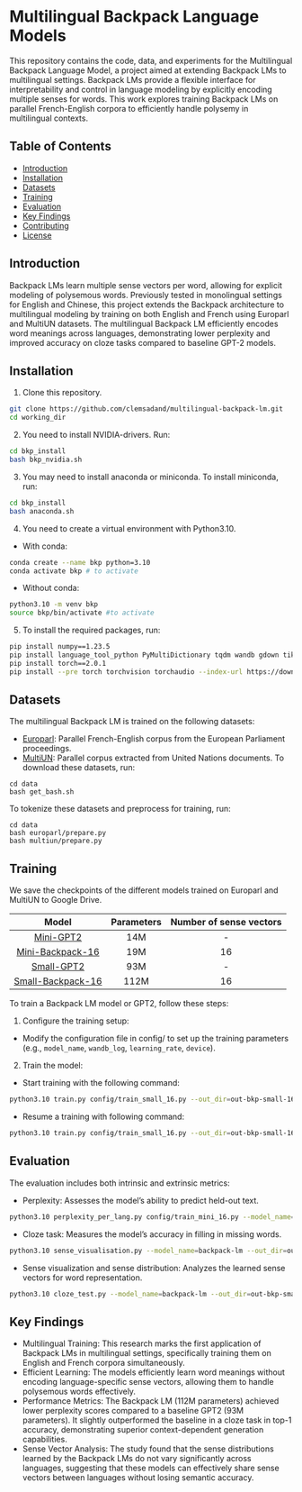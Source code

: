 # Multilingual Backpack Language Models

This repository contains the code, data, and experiments for the Multilingual Backpack Language Model, a project aimed at extending Backpack LMs to multilingual settings. Backpack LMs provide a flexible interface for interpretability and control in language modeling by explicitly encoding multiple senses for words. This work explores training Backpack LMs on parallel French-English corpora to efficiently handle polysemy in multilingual contexts.

## Table of Contents

- [Introduction](#introduction)
- [Installation](#installation)
- [Datasets](#datasets)
- [Training](#training)
- [Evaluation](#evaluation)
- [Key Findings](#key-findings)
- [Contributing](#contributing)
- [License](#license)

## Introduction

Backpack LMs learn multiple sense vectors per word, allowing for explicit modeling of polysemous words. Previously tested in monolingual settings for English and Chinese, this project extends the Backpack architecture to multilingual modeling by training on both English and French using Europarl and MultiUN datasets. The multilingual Backpack LM efficiently encodes word meanings across languages, demonstrating lower perplexity and improved accuracy on cloze tasks compared to baseline GPT-2 models.

## Installation

<!--The project requires the following dependencies:
  - Python 3.10
  - PyTorch 2.0.1+
  - CUDA 18
  - NumPy 1.23.5
  - pandas
  - matplotlib
  - wandb
  - tiktoken
  - datasets
  - dataclasses
  - PyMultiDictionary
  - language_tool_python
  - tqdm
  -->
  
1. Clone this repository.

```bash
git clone https://github.com/clemsadand/multilingual-backpack-lm.git
cd working_dir
```

2. You need to install NVIDIA-drivers. Run:

```bash
cd bkp_install
bash bkp_nvidia.sh 
```

3. You may need to install anaconda or miniconda. To install miniconda, run:

```bash
cd bkp_install
bash anaconda.sh
```

4. You need to create a virtual environment with Python3.10.

  - With conda:
  
  ```bash
  conda create --name bkp python=3.10
  conda activate bkp # to activate
  ```

  - Without conda:

  ```bash
  python3.10 -m venv bkp
  source bkp/bin/activate #to activate
  ```

5. To install the required packages, run:

```bash
pip install numpy==1.23.5
pip install language_tool_python PyMultiDictionary tqdm wandb gdown tiktoken dataclasses datasets 
pip install torch==2.0.1
pip install --pre torch torchvision torchaudio --index-url https://download.pytorch.org/whl/nightly/cu118
```
## Datasets

The multilingual Backpack LM is trained on the following datasets:
  - [Europarl](https://www.statmt.org/europarl/): Parallel French-English corpus from the European Parliament proceedings.
  - [MultiUN](https://opus.nlpl.eu/MultiUN/en&fr/v1/MultiUN): Parallel corpus extracted from United Nations documents.
To download these datasets, run:

```bash:
cd data
bash get_bash.sh
```

To tokenize these datasets and preprocess for training, run:

```bash:
cd data
bash europarl/prepare.py
bash multiun/prepare.py
```

## Training

We save the checkpoints of the different models trained on Europarl and MultiUN to Google Drive.

|Model | Parameters| Number of sense vectors |
|:-----------------:|:--------------:|:-------------:|
|[Mini-GPT2](https://drive.google.com/file/d/1YxlRtqGeg-ISILtxDl0p6t4IrQR2qe-Y/view?usp=sharing)| 14M | - |
|[Mini-Backpack-16](https://drive.google.com/file/d/1Q3ZXjrMXZylwCGqyFoHfBzX2gf09z_M3/view?usp=sharing)| 19M | 16 |
|[Small-GPT2](https://drive.google.com/file/d/1gwbNGrDZ1MMR1L_nxfoQ1x9y_BgF5-gn/view?usp=sharing)| 93M | - |
|[Small-Backpack-16](https://drive.google.com/file/d/1bSEPVB42utEsIRyELnIgLQ0S9F0iyrIg/view?usp=sharing)| 112M | 16|


To train a Backpack LM model or GPT2, follow these steps:
1. Configure the training setup:
  - Modify the configuration file in config/ to set up the training parameters (e.g., `model_name`, `wandb_log`, `learning_rate`, `device`).
2. Train the model:
  - Start training with the following command:
```bash
python3.10 train.py config/train_small_16.py --out_dir=out-bkp-small-16 --model_name=backpack-lm
```
  - Resume a training with following command:
```bash
python3.10 train.py config/train_small_16.py --out_dir=out-bkp-small-16 --model_name=backpack-lm --init_from=resume
```

## Evaluation

The evaluation includes both intrinsic and extrinsic metrics:
  - Perplexity: Assesses the model’s ability to predict held-out text.
```bash
python3.10 perplexity_per_lang.py config/train_mini_16.py --model_name=backpack-lm --out_dir=out-bkp-mini-16 --device=cuda
```
  - Cloze task: Measures the model’s accuracy in filling in missing words.
```bash
python3.10 sense_visualisation.py --model_name=backpack-lm --out_dir=out-bkp-small-16 --device=cuda
```
  - Sense visualization and sense distribution: Analyzes the learned sense vectors for word representation.
```bash
python3.10 cloze_test.py --model_name=backpack-lm --out_dir=out-bkp-small-16 --device=cuda
```


## Key Findings
- Multilingual Training: This research marks the first application of Backpack LMs in multilingual settings, specifically training them on English and French corpora simultaneously.
- Efficient Learning: The models efficiently learn word meanings without encoding language-specific sense vectors, allowing them to handle polysemous words effectively.
- Performance Metrics: The Backpack LM (112M parameters) achieved lower perplexity scores compared to a baseline GPT2 (93M parameters). It slightly outperformed the baseline in a cloze task in top-1 accuracy, demonstrating superior context-dependent generation capabilities.
- Sense Vector Analysis: The study found that the sense distributions learned by the Backpack LMs do not vary significantly across languages, suggesting that these models can effectively share sense vectors between languages without losing semantic accuracy.
